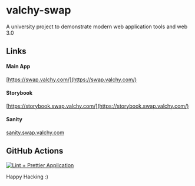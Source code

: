 # valchy-swap

A university project to demonstrate modern web application tools and web 3.0

## Links

#### Main App

[https://swap.valchy.com/](https://swap.valchy.com/)

#### Storybook

[https://storybook.swap.valchy.com/](https://storybook.swap.valchy.com/)

#### Sanity

[sanity.swap.valchy.com](sanity.swap.valchy.com)

## GitHub Actions

[![Lint + Prettier Application](https://github.com/Valchy/valchy-swap/actions/workflows/node.js.yml/badge.svg)](https://github.com/Valchy/valchy-swap/actions/workflows/node.js.yml)

Happy Hacking :)
